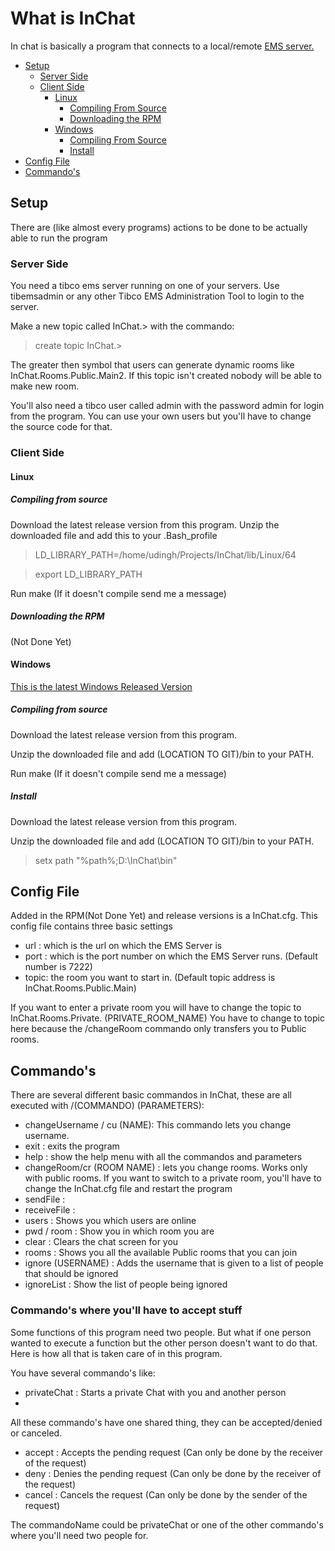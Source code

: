 #  What is InChat
In chat is basically a program that connects to a local/remote [EMS server.](http://www.tibco.com/products/automation/enterprise-messaging/enterprise-message-service) 

* [Setup](#setup)
  * [Server Side](#server-side)
  * [Client Side](#client-side)
    * [Linux](#Linux)
      * [Compiling From Source](#compiling-from-source)
      * [Downloading the RPM ](#downloading-the-RPM)
    * [Windows](#windows)
      * [Compiling From Source](#compiling-from-source-1)
      * [Install](#install)
* [Config File](#config-file)
* [Commando's](#commandos)
    
##  Setup
There are (like almost every programs) actions to be done to be actually able to run the program
### Server Side
You need a tibco ems server running on one of your servers. Use tibemsadmin or any other Tibco EMS Administration Tool to login to the server.

Make a new topic called InChat.> with the commando:
>create topic InChat.>

The greater then symbol that users can generate dynamic rooms like InChat.Rooms.Public.Main2. If this topic isn't created nobody will be able to make new room.

You'll also need a tibco user called admin with the password admin for login from the program. You can use your own users but you'll have to change the source code for that.

### Client Side
#### Linux
##### Compiling from source
Download the latest release version from this program.
Unzip the downloaded file and add this to your .Bash_profile

> LD_LIBRARY_PATH=/home/udingh/Projects/InChat/lib/Linux/64

> export LD_LIBRARY_PATH

Run make (If it doesn't compile send me a message)
##### Downloading the RPM 
(Not Done Yet)
#### Windows
[This is the latest Windows Released Version](https://github.com/hylcos/InChat/releases/tag/v0.31-alpha-Windows)
##### Compiling from source
Download the latest release version from this program.

Unzip the downloaded file and add (LOCATION TO GIT)/bin to your PATH.

Run make (If it doesn't compile send me a message)
##### Install
Download the latest release version from this program.

Unzip the downloaded file and add (LOCATION TO GIT)/bin to your PATH.
> setx path "%path%;D:\InChat\bin"

## Config File
Added in the RPM(Not Done Yet) and release versions is a InChat.cfg. This config file contains three basic settings
* url  : which is the url on which the EMS Server is
* port : which is the port number on which the EMS Server runs. (Default number is 7222)
* topic: the room you want to start in. (Default topic address is InChat.Rooms.Public.Main)

If you want to enter a private room you will have to change the topic to InChat.Rooms.Private. (PRIVATE_ROOM_NAME)
You have to change to topic here because the /changeRoom commando only transfers you to Public rooms.

## Commando's
There are several different basic commandos in InChat, these are all executed with /(COMMANDO) (PARAMETERS):
* changeUsername / cu (NAME): This commando lets you change username.
* exit                      : exits the program
* help                      : show the help menu with all the commandos and parameters
* changeRoom/cr (ROOM NAME)    : lets you change rooms. Works only with public rooms. If you want to switch to a private room, you'll have to change the InChat.cfg file and restart the program
* sendFile                  :
* receiveFile               :
* users                     : Shows you which users are online
* pwd / room                : Show you in which room you are
* clear                     : Clears the chat screen for you
* rooms                     : Shows you all the available Public rooms that you can join
* ignore (USERNAME)         : Adds the username that is given to a list of people that should be ignored 
* ignoreList                : Show the list of people being ignored
### Commando's where you'll have to accept stuff
Some functions of this program need two people. But what if one person wanted to execute a function but the other person doesn't want to do that. Here is how all that is taken care of in this program.

You have several commando's like:
 * privateChat <username>   : Starts a private Chat with you and another person
 * 
 
All these commando's have one shared thing, they can be accepted/denied or canceled. 
 * accept <commandoName>    : Accepts the pending request   (Can only be done by the receiver of the request)
 * deny <commandoName>      : Denies the pending request  (Can only be done by the receiver of the request)
 * cancel <commandoName>    : Cancels the request (Can only be done by the sender of the request)
 
The commandoName could be privateChat or one of the other commando's where you'll need two people for.
